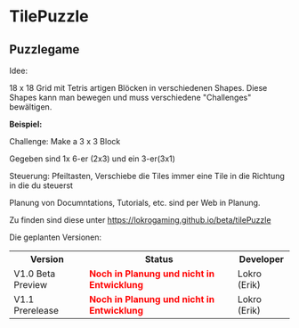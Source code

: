 
# TilePuzzle

## Puzzlegame

Idee:



18 x 18 Grid mit Tetris artigen Blöcken in verschiedenen Shapes. Diese Shapes kann man bewegen und muss verschiedene "Challenges" bewältigen.

**Beispiel:**


Challenge: Make a 3 x 3 Block

Gegeben sind 1x 6-er (2x3) und ein 3-er(3x1)

Steuerung:
Pfeiltasten,
Verschiebe die Tiles immer eine Tile in die Richtung in die du steuerst




Planung von Documntations, Tutorials, etc. sind per Web in Planung.

Zu finden sind diese unter https://lokrogaming.github.io/beta/tilePuzzle

Die geplanten Versionen:
<table>
 <tr>
   <th>Version</th>
   <th>Status</th>
   <th>Developer</th>
 </tr>
 <tr>
   <td>V1.0 Beta Preview</td>
   <td><span style="color: red;font-weight:bold;">Noch in Planung und nicht in Entwicklung</span></td>
   <td>Lokro (Erik)</td>
 </tr>
 <tr>
   <td>V1.1 Prerelease</td>
   <td><span style="color: red;font-weight:bold;">Noch in Planung und nicht in Entwicklung</span></td>
   <td>Lokro (Erik)</td>
 </tr>
</table>
